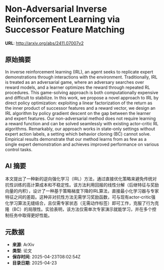 # Non-Adversarial Inverse Reinforcement Learning via Successor Feature Matching

**URL**: http://arxiv.org/abs/2411.07007v2

## 原始摘要

In inverse reinforcement learning (IRL), an agent seeks to replicate expert
demonstrations through interactions with the environment. Traditionally, IRL is
treated as an adversarial game, where an adversary searches over reward models,
and a learner optimizes the reward through repeated RL procedures. This
game-solving approach is both computationally expensive and difficult to
stabilize. In this work, we propose a novel approach to IRL by direct policy
optimization: exploiting a linear factorization of the return as the inner
product of successor features and a reward vector, we design an IRL algorithm
by policy gradient descent on the gap between the learner and expert features.
Our non-adversarial method does not require learning a reward function and can
be solved seamlessly with existing actor-critic RL algorithms. Remarkably, our
approach works in state-only settings without expert action labels, a setting
which behavior cloning (BC) cannot solve. Empirical results demonstrate that
our method learns from as few as a single expert demonstration and achieves
improved performance on various control tasks.


## AI 摘要

本文提出了一种新的逆向强化学习（IRL）方法，通过直接优化策略来避免传统对抗性训练的高计算成本和不稳定性。该方法利用回报的线性分解（后继特征与奖励向量的内积），设计了一种基于策略梯度下降的IRL算法，直接最小化学习器与专家特征之间的差距。这种非对抗性方法无需学习奖励函数，可与现有actor-critic强化学习算法无缝结合，且仅需专家状态（无需动作标签）即可工作，克服了行为克隆（BC）的局限性。实验表明，该方法仅需单次专家演示就能学习，并在多个控制任务中取得更好性能。

## 元数据

- **来源**: ArXiv
- **类型**: 论文
- **保存时间**: 2025-04-23T08:02:54Z
- **目录日期**: 2025-04-23
